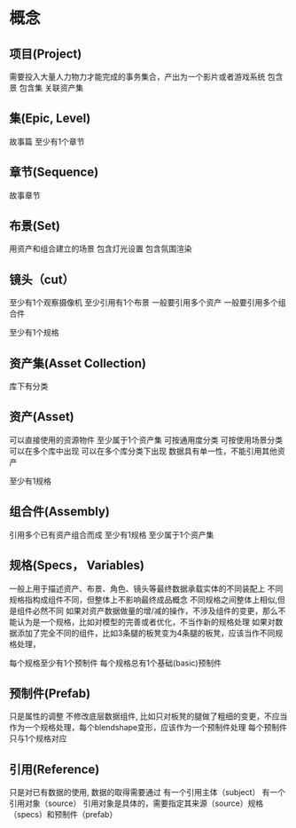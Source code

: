 # 概念

## 项目(Project)

  需要投入大量人力物力才能完成的事务集合，产出为一个影片或者游戏系统
  包含景
  包含集
  关联资产集

## 集(Epic, Level)

  故事篇
  至少有1个章节

## 章节(Sequence)

  故事章节

## 布景(Set)

  用资产和组合建立的场景
  包含灯光设置
  包含氛围渲染

## 镜头（cut）

  至少有1个观察摄像机
  至少引用有1个布景
  一般要引用多个资产
  一般要引用多个组合件

  至少有1个规格

## 资产集(Asset Collection)

  库下有分类

## 资产(Asset)

  可以直接使用的资源物件
  至少属于1个资产集
  可按通用度分类
  可按使用场景分类
  可以在多个库中出现
  可以在多个库分类下出现
  数据具有单一性，不能引用其他资产

  至少有1规格

## 组合件(Assembly)

  引用多个已有资产组合而成
  至少有1规格
  至少属于1个资产集

## 规格(Specs， Variables)
  
  一般上用于描述资产、布景、角色、镜头等最终数据承载实体的不同装配上
  不同规格指构成组件不同，但整体上不影响最终成品概念
  不同规格之间整体上相似,但是组件必然不同
  如果对资产数据做量的增/减的操作，不涉及组件的变更，那么不能认为是一个规格，比如对模型的完善或者优化，不当作新的规格处理
  如果对数据添加了完全不同的组件，比如3条腿的板凳变为4条腿的板凳，应该当作不同规格处理，

  每个规格至少有1个预制件
  每个规格总有1个基础(basic)预制件

## 预制件(Prefab)

  只是属性的调整
  不修改底层数据组件, 比如只对板凳的腿做了粗细的变更，不应当作为一个规格处理，每个blendshape变形，应该作为一个预制件处理
  每个预制件只与1个规格对应
  
## 引用(Reference)
  
  只是对已有数据的使用, 数据的取得需要通过
  有一个引用主体（subject）
  有一个引用对象（source）
    引用对象是具体的，需要指定其来源（source）规格（specs）和预制件（prefab）